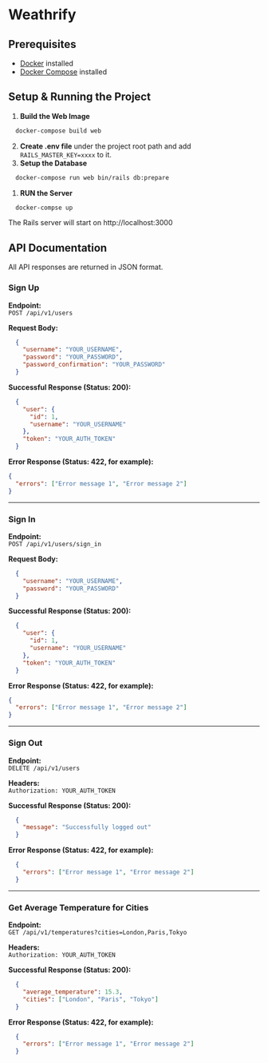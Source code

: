 # Weathrify


## Prerequisites

- [Docker](https://docs.docker.com/get-docker/) installed
- [Docker Compose](https://docs.docker.com/compose/install/) installed

## Setup & Running the Project

1. **Build the Web Image**  
  ```bash
    docker-compose build web
  ```
2. **Create .env file** under the project root path and add `RAILS_MASTER_KEY=xxxx` to it.   
1. **Setup the Database**  
  ```bash
    docker-compose run web bin/rails db:prepare
  ```

1. **RUN the Server**
  ```bash
    docker-compse up
  ```
  The Rails server will start on http://localhost:3000

## API Documentation

All API responses are returned in JSON format.

### Sign Up

**Endpoint:**  
`POST /api/v1/users`

**Request Body:**  
```json
  {
    "username": "YOUR_USERNAME",
    "password": "YOUR_PASSWORD",
    "password_confirmation": "YOUR_PASSWORD"
  }
```

**Successful Response (Status: 200):**
```json
  {
    "user": {
      "id": 1,
      "username": "YOUR_USERNAME"
    },
    "token": "YOUR_AUTH_TOKEN"
  }
```

**Error Response (Status: 422, for example):**
```json
{
  "errors": ["Error message 1", "Error message 2"]
}
```

---

### Sign In

**Endpoint:**  
`POST /api/v1/users/sign_in`

**Request Body:**  
```json
  {
    "username": "YOUR_USERNAME",
    "password": "YOUR_PASSWORD"
  }
```

**Successful Response (Status: 200):**
```json
  {
    "user": {
      "id": 1,
      "username": "YOUR_USERNAME"
    },
    "token": "YOUR_AUTH_TOKEN"
  }
```

**Error Response (Status: 422, for example):**
```json
{
  "errors": ["Error message 1", "Error message 2"]
}
```

---

### Sign Out

**Endpoint:**  
`DELETE /api/v1/users`

**Headers:**  
`Authorization: YOUR_AUTH_TOKEN`


**Successful Response (Status: 200):**
```json
  {
    "message": "Successfully logged out"
  }
```

**Error Response (Status: 422, for example):**
```json
  {
    "errors": ["Error message 1", "Error message 2"]
  }
```

---

### Get Average Temperature for Cities

**Endpoint:**  
`GET /api/v1/temperatures?cities=London,Paris,Tokyo`

**Headers:**  
`Authorization: YOUR_AUTH_TOKEN`


**Successful Response (Status: 200):**
```json
  {
    "average_temperature": 15.3,
    "cities": ["London", "Paris", "Tokyo"]
  }
```

**Error Response (Status: 422, for example):**
```json
  {
    "errors": ["Error message 1", "Error message 2"]
  }
```
